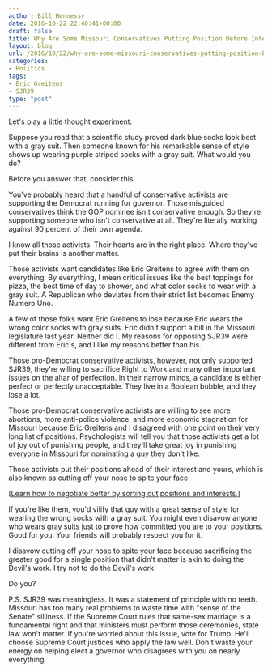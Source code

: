 ```yaml
---
author: Bill Hennessy
date: 2016-10-22 22:40:41+00:00
draft: false
title: Why Are Some Missouri Conservatives Putting Position Before Interest?
layout: blog
url: /2016/10/22/why-are-some-missouri-conservatives-putting-position-before-interest/
categories:
- Politics
tags:
- Eric Greitens
- SJR39
type: "post"
---
```


Let's play a little thought experiment.

Suppose you read that a scientific study proved dark blue socks look best with a gray suit. Then someone known for his remarkable sense of style shows up wearing purple striped socks with a gray suit. What would you do?

Before you answer that, consider this.

You've probably heard that a handful of conservative activists are supporting the Democrat running for governor. Those misguided conservatives think the GOP nominee isn't conservative enough. So they're supporting someone who isn't conservative at all. They're literally working against 90 percent of their own agenda.

I know all those activists. Their hearts are in the right place. Where they've put their brains is another matter.

Those activists want candidates like Eric Greitens to agree with them on everything. By everything, I mean critical issues like the best toppings for pizza, the best time of day to shower, and what color socks to wear with a gray suit. A Republican who deviates from their strict list becomes Enemy Numero Uno.

A few of those folks want Eric Greitens to lose because Eric wears the wrong color socks with gray suits. Eric didn't support a bill in the Missouri legislature last year. Neither did I. My reasons for opposing SJR39 were different from Eric's, and I like my reasons better than his.

Those pro-Democrat conservative activists, however, not only supported SJR39, they're willing to sacrifice Right to Work and many other important issues on the altar of perfection. In their narrow minds, a candidate is either perfect or perfectly unacceptable. They live in a Boolean bubble, and they lose a lot.

Those pro-Democrat conservative activists are willing to see more abortions, more anti-police violence, and more economic stagnation for Missouri because Eric Greitens and I disagreed with one point on their very long list of positions. Psychologists will tell you that those activists get a lot of joy out of punishing people, and they'll take great joy in punishing everyone in Missouri for nominating a guy they don't like.

Those activists put their positions ahead of their interest and yours, which is also known as cutting off your nose to spite your face.

[[Learn how to negotiate better by sorting out positions and interests.](https://hennessysview.com/2014/03/15/talk-politician/)]

If you're like them, you'd vilify that guy with a great sense of style for wearing the wrong socks with a gray suit. You might even disavow anyone who wears gray suits just to prove how committed you are to your positions. Good for you. Your friends will probably respect you for it.

I disavow cutting off your nose to spite your face because sacrificing the greater good for a single position that didn't matter is akin to doing the Devil's work. I try not to do the Devil's work.

Do you?

P.S. SJR39 was meaningless. It was a statement of principle with no teeth. Missouri has too many real problems to waste time with "sense of the Senate" silliness. If the Supreme Court rules that same-sex marriage is a fundamental right and that ministers must perform those ceremonies, state law won't matter. If you're worried about this issue, vote for Trump. He'll choose Supreme Court justices who apply the law well. Don't waste your energy on helping elect a governor who disagrees with you on nearly everything.



